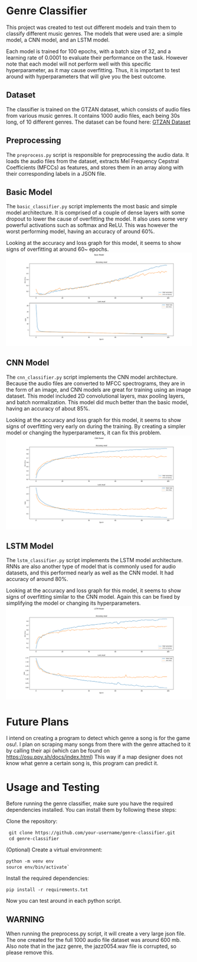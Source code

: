 # Genre Classifier
This project was created to test out different models and train them to classify different music genres. The models that were used are: a simple model, a CNN model, and an LSTM model. 

Each model is trained for 100 epochs, with a batch size of 32, and a learning rate of 0.0001 to evaluate their performance on the task. However note that each model will not perform well with this specific hyperparameter, as it may cause overfitting. Thus, it is important to test around with hyperparameters that will give you the best outcome. 

## Dataset

The classifier is trained on the GTZAN dataset, which consists of audio files from various music genres. It contains 1000 audio files, each being 30s long, of 10 different genres. The dataset can be found here: [GTZAN Dataset](https://www.kaggle.com/datasets/andradaolteanu/gtzan-dataset-music-genre-classification)

## Preprocessing

The `preprocess.py` script is responsible for preprocessing the audio data. It loads the audio files from the dataset, extracts Mel Frequency Cepstral Coefficients (MFCCs) as features, and stores them in an array along with their corresponding labels in a JSON file.

## Basic Model

The `basic_classifier.py` script implements the most basic and simple model architecture. It is comprised of a couple of dense layers with some dropout to lower the cause of overfitting the model. It also uses some very powerful activations such as softmax and ReLU. This was however the worst performing model, having an accuracy of around 60%. 

Looking at the accuracy and loss graph for this model, it seems to show signs of overfitting at around 60~ epochs.
![](https://github.com/OhRai/Genre-Classifier/blob/main/Graphs/all_samples/Basic.png?raw=true)

## CNN Model

The `cnn_classifier.py` script implements the CNN model architecture. Because the audio files are converted to MFCC spectrograms, they are in the form of an image, and CNN models are great for training using an image dataset. This model included 2D convolutional layers, max pooling layers, and batch normalization. This model did much better than the basic model, having an accuracy of about 85%.

Looking at the accuracy and loss graph for this model, it seems to show signs of overfitting very early on during the training. By creating a simpler model or changing the hyperparameters, it can fix this problem.
![](https://github.com/OhRai/Genre-Classifier/blob/main/Graphs/all_samples/CNN.png?raw=true)

## LSTM Model

The `lstm_classifier.py` script implements the LSTM model architecture. RNNs are also another type of model that is commonly used for audio datasets, and this performed nearly as well as the CNN model. It had accuracy of around 80%. 

Looking at the accuracy and loss graph for this model, it seems to show signs of overfitting similar to the CNN model. Again this can be fixed by simplifying the model or changing its hyperparameters. 
![](https://github.com/OhRai/Genre-Classifier/blob/main/Graphs/all_samples/LSTM.png?raw=true)

# Future Plans
I intend on creating a program to detect which genre a song is for the game osu!. I plan on scraping  many songs from there with the genre attached to it by calling their api (which can be found on https://osu.ppy.sh/docs/index.html) This way if a map designer does not know what genre a certain song is, this program can predict it. 

# Usage and Testing

Before running the genre classifier, make sure you have the required dependencies installed. You can install them by following these steps:

Clone the repository:

  ```shell
   git clone https://github.com/your-username/genre-classifier.git
   cd genre-classifier
```
(Optional) Create a virtual environment:
```shell
python -m venv env
source env/bin/activate`
```
Install the required dependencies: 
```shell
pip install -r requirements.txt
```

Now you can test around in each python script. 

## WARNING
When running the preprocess.py script, it will create a very large json file. The one created for the full 1000 audio file dataset was around 600 mb. Also note that in the jazz genre, the jazz0054.wav file is corrupted, so please remove this. 
